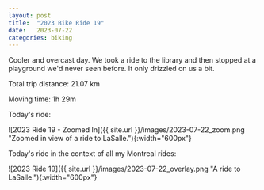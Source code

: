 ```yaml
---
layout: post
title:  "2023 Bike Ride 19"
date:   2023-07-22
categories: biking
---
```


Cooler and overcast day. We took a ride to the library and then stopped at a playground we'd never seen before. It only drizzled on us a bit.

Total trip distance: 21.07 km

Moving time: 1h 29m

Today's ride:

![2023 Ride 19 - Zoomed In]({{ site.url }}/images/2023-07-22_zoom.png "Zoomed in view of a ride to LaSalle."){:width="600px"}

Today's ride in the context of all my Montreal rides:

![2023 Ride 19]({{ site.url }}/images/2023-07-22_overlay.png "A ride to LaSalle."){:width="600px"}
